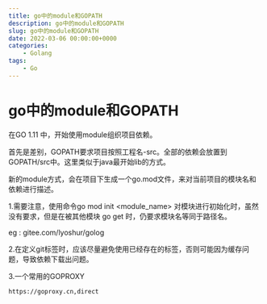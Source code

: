 ```yaml
---
title: go中的module和GOPATH
description: go中的module和GOPATH
slug: go中的module和GOPATH
date: 2022-03-06 00:00:00+0000
categories:
    - Golang
tags:
    - Go
---
```


# go中的module和GOPATH

在GO 1.11 中，开始使用module组织项目依赖。

首先是差别，GOPATH要求项目按照工程名-src。全部的依赖会放置到 GOPATH/src中。这里类似于java最开始lib的方式。

新的module方式，会在项目下生成一个go.mod文件，来对当前项目的模块名和依赖进行描述。

1.需要注意，使用命令go mod init <module_name> 对模块进行初始化时，虽然没有要求，但是在被其他模块 go get 时，仍要求模块名等同于路径名。

eg :  gitee.com/lyoshur/golog

2.在定义git标签时，应该尽量避免使用已经存在的标签，否则可能因为缓存问题，导致依赖下载出问题。

3.一个常用的GOPROXY

```
https://goproxy.cn,direct
```

